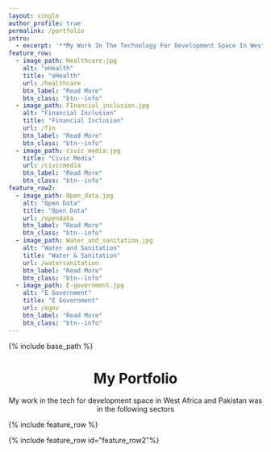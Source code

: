 ```yaml
---
layout: single
author_profile: true 
permalink: /portfolio 
intro: 
  - excerpt: '**My Work In The Technology For Development Space In West Africa**'
feature_row:
  - image_path: Healthcare.jpg
    alt: "eHealth"
    title: "eHealth"
    url: /healthcare
    btn_label: "Read More"
    btn_class: "btn--info"
  - image_path: FInancial_inclusion.jpg
    alt: "Financial Inclusion"
    title: "Financial Inclusion"
    url: /fin
    btn_label: "Read More"
    btn_class: "btn--info"
  - image_path: civic_media.jpg
    title: "Civic Media"
    url: /civicmedia
    btn_label: "Read More"
    btn_class: "btn--info"
feature_row2:
  - image_path: Open_data.jpg
    alt: "Open Data"
    title: "Open Data"
    url: /opendata
    btn_label: "Read More"
    btn_class: "btn--info"
  - image_path: Water_and_sanitation.jpg
    alt: "Water and Sanitation"
    title: "Water & Sanitation"
    url: /watersanitation
    btn_label: "Read More"
    btn_class: "btn--info"
  - image_path: E-government.jpg
    alt: "E Government"
    title: "E Government"
    url: /egov
    btn_label: "Read More"
    btn_class: "btn--info"
--- 
```


{% include base_path %}

<!-- {% include feature_row id="intro" type="center" %}
 --> 

<h1 align="center">My Portfolio</h1>
<p align="center">
  My work in the tech for development space in West Africa and Pakistan
  was in the following sectors

</p>
{% include feature_row %}

{% include feature_row id="feature_row2"%}